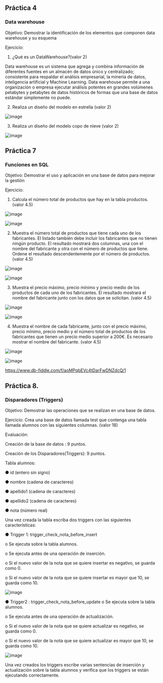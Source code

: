 
## Práctica 4
### Data warehouse

Objetivo: Demostrar la identificación de los elementos que componen data warehouse y
su esquema

Ejercicio:

1. ¿Qué es un DataWarehouse?(valor 2)

Data warehouse es un sistema que agrega y combina información de diferentes fuentes en un almacén de datos único y centralizado; consistente para respaldar el análisis empresarial, la minería de datos, inteligencia artificial y Machine Learning. Data warehouse permite a una organización o empresa ejecutar análisis potentes en grandes volúmenes petabytes y petabytes de datos históricos de formas que una base de datos estándar simplemente no puede.

2. Realiza un diseño del modelo en estrella (valor 2)

![image](https://user-images.githubusercontent.com/90996552/171663070-ba9ed514-a016-4aeb-acd2-81a4d81a5db8.png)


3. Realiza un diseño del modelo copo de nieve (valor 2)

![image](https://user-images.githubusercontent.com/90996552/171747714-74aa305d-d5f6-47e0-86b6-3232f5b48ff5.png)



## Práctica 7
### Funciones en SQL
Objetivo: Demostrar el uso y aplicación en una base de datos para mejorar la gestión

Ejercicio:

1. Calcula el número total de productos que hay en la tabla productos. (valor 4.5)

![image](https://user-images.githubusercontent.com/90996552/171750699-61f41827-cdf7-4483-890c-259724d75971.png)

![image](https://user-images.githubusercontent.com/90996552/171750768-0f79b203-c01e-4fac-a3e5-9721547ef2c8.png)

2. Muestra el número total de productos que tiene cada uno de los fabricantes. El listado
también debe incluir los fabricantes que no tienen ningún producto. El resultado
mostrará dos columnas, una con el nombre del fabricante y otra con el número de
productos que tiene. Ordene el resultado descendentemente por el número de
productos. (valor 4.5)

![image](https://user-images.githubusercontent.com/90996552/171751179-6896172f-5901-4493-ad74-8ea97899809b.png)

![image](https://user-images.githubusercontent.com/90996552/171751295-34dd982a-c244-44be-995d-58d275d21d6d.png)



3. Muestra el precio máximo, precio mínimo y precio medio de los productos de cada
uno de los fabricantes. El resultado mostrará el nombre del fabricante junto con los
datos que se solicitan. (valor 4.5)

![image](https://user-images.githubusercontent.com/90996552/171751577-4730d7c6-3c5e-4efc-9714-0c667bd13dc8.png)

![image](https://user-images.githubusercontent.com/90996552/171751711-4dca3db3-ea5b-4745-90a2-14282f159a85.png)


4. Muestra el nombre de cada fabricante, junto con el precio máximo, precio mínimo,
precio medio y el número total de productos de los fabricantes que tienen un precio
medio superior a 200€. Es necesario mostrar el nombre del fabricante. (valor 4.5)

![image](https://user-images.githubusercontent.com/90996552/171751943-637b477e-913b-4e42-99c2-f9b3310e52f8.png)

![image](https://user-images.githubusercontent.com/90996552/171751909-de3b717f-cc25-49f1-ad0b-6ab42e9d3bcd.png)

https://www.db-fiddle.com/f/aoMPqbEVc4tDarFwDNZdcQ/1


## Práctica 8.
### Disparadores (Triggers)

Objetivo: Demostrar las operaciones que se realizan en una base de datos.

Ejercicio: Crea una base de datos llamada test que contenga una tabla llamada
alumnos con las siguientes columnas. (valor 18)

Evaluación:

Creación de la base de datos : 9 puntos.

Creación de los Disparadores(Triggers): 9 puntos.

Tabla alumnos:

● id (entero sin signo)

● nombre (cadena de caracteres)

● apellido1 (cadena de caracteres)

● apellido2 (cadena de caracteres)

● nota (número real)

Una vez creada la tabla escriba dos triggers con las siguientes características:

● Trigger 1: trigger_check_nota_before_insert

  o Se ejecuta sobre la tabla alumnos.
  
  o Se ejecuta antes de una operación de inserción.
  
  o Si el nuevo valor de la nota que se quiere insertar es negativo, se guarda
  como 0.
  
  o Si el nuevo valor de la nota que se quiere insertar es mayor que 10, se
  guarda como 10.
  
  ![image](https://user-images.githubusercontent.com/90996552/171910308-7bfcf7cc-730c-4edd-8ebf-4ded65f22b79.png)


● Trigger2 : trigger_check_nota_before_update
  o Se ejecuta sobre la tabla alumnos.
  
  o Se ejecuta antes de una operación de actualización.
  
  o Si el nuevo valor de la nota que se quiere actualizar es negativo, se guarda
  como 0.
  
  o Si el nuevo valor de la nota que se quiere actualizar es mayor que 10, se
  guarda como 10.
  
  ![image](https://user-images.githubusercontent.com/90996552/171910382-ebae8bb8-cfb6-48df-b900-f652e3589839.png)

  
Una vez creados los triggers escribe varias sentencias de inserción y actualización
sobre la tabla alumnos y verifica que los triggers se están ejecutando
correctamente.
